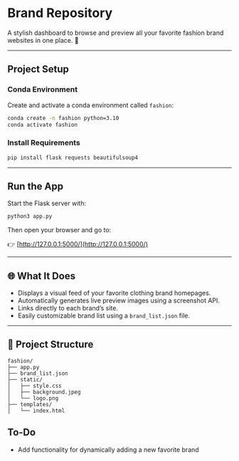 # Brand Repository

A stylish dashboard to browse and preview all your favorite fashion brand websites in one place. 📍️

---

## Project Setup

### Conda Environment
Create and activate a conda environment called `fashion`:

```bash
conda create -n fashion python=3.10
conda activate fashion
```

###  Install Requirements

```bash
pip install flask requests beautifulsoup4
```

---

## Run the App

Start the Flask server with:

```bash
python3 app.py
```

Then open your browser and go to:

👉 [http://127.0.0.1:5000/](http://127.0.0.1:5000/)

---

## 🌐 What It Does

- Displays a visual feed of your favorite clothing brand homepages.
- Automatically generates live preview images using a screenshot API.
- Links directly to each brand’s site.
- Easily customizable brand list using a `brand_list.json` file.

---

## 📁 Project Structure

```
fashion/
├── app.py
├── brand_list.json
├── static/
│   ├── style.css
│   ├── background.jpeg
│   └── logo.png
├── templates/
│   └── index.html
```

## To-Do

- Add functionality for dynamically adding a new favorite brand
